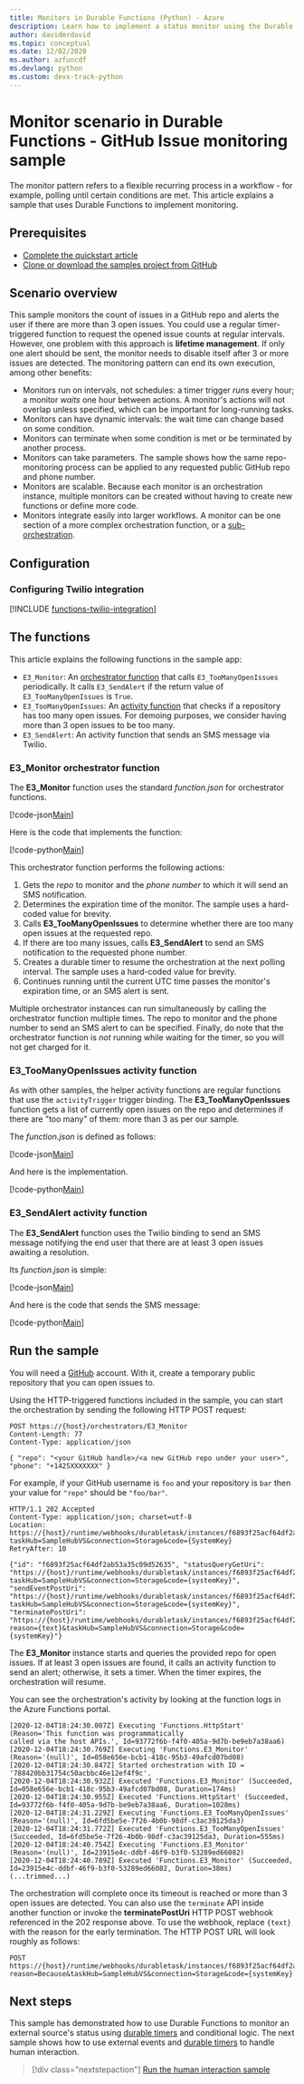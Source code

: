 ```yaml
---
title: Monitors in Durable Functions (Python) - Azure
description: Learn how to implement a status monitor using the Durable Functions extension for Azure Functions (Python).
author: davidmrdavid
ms.topic: conceptual
ms.date: 12/02/2020
ms.author: azfuncdf
ms.devlang: python
ms.custom: devx-track-python
---
```


# Monitor scenario in Durable Functions - GitHub Issue monitoring sample

The monitor pattern refers to a flexible recurring process in a workflow - for example, polling until certain conditions are met. This article explains a sample that uses Durable Functions to implement monitoring.

## Prerequisites

* [Complete the quickstart article](quickstart-python-vscode.md)
* [Clone or download the samples project from GitHub](https://github.com/Azure/azure-functions-durable-python/tree/main/samples/)


## Scenario overview

This sample monitors the count of issues in a GitHub repo and alerts the user if there are more than 3 open issues. You could use a regular timer-triggered function to request the opened issue counts at regular intervals. However, one problem with this approach is **lifetime management**. If only one alert should be sent, the monitor needs to disable itself after 3 or more issues are detected. The monitoring pattern can end its own execution, among other benefits:

* Monitors run on intervals, not schedules: a timer trigger *runs* every hour; a monitor *waits* one hour between actions. A monitor's actions will not overlap unless specified, which can be important for long-running tasks.
* Monitors can have dynamic intervals: the wait time can change based on some condition.
* Monitors can terminate when some condition is met or be terminated by another process.
* Monitors can take parameters. The sample shows how the same repo-monitoring process can be applied to any requested public GitHub repo and phone number.
* Monitors are scalable. Because each monitor is an orchestration instance, multiple monitors can be created without having to create new functions or define more code.
* Monitors integrate easily into larger workflows. A monitor can be one section of a more complex orchestration function, or a [sub-orchestration](durable-functions-sub-orchestrations.md).

## Configuration

### Configuring Twilio integration

[!INCLUDE [functions-twilio-integration](../../../includes/functions-twilio-integration.md)]

## The functions

This article explains the following functions in the sample app:

* `E3_Monitor`: An [orchestrator function](durable-functions-bindings.md#orchestration-trigger) that calls `E3_TooManyOpenIssues` periodically. It calls `E3_SendAlert` if the return value of `E3_TooManyOpenIssues` is `True`.
* `E3_TooManyOpenIssues`: An [activity function](durable-functions-bindings.md#activity-trigger) that checks if a repository has too many open issues. For demoing purposes, we consider having more than 3 open issues to be too many.
* `E3_SendAlert`: An activity function that sends an SMS message via Twilio.

### E3_Monitor orchestrator function


The **E3_Monitor** function uses the standard *function.json* for orchestrator functions.

[!code-json[Main](~/samples-durable-functions-python/samples/monitor/E3_Monitor/function.json)]

Here is the code that implements the function:

[!code-python[Main](~/samples-durable-functions-python/samples/monitor/E3_Monitor/\_\_init\_\_.py)]


This orchestrator function performs the following actions:

1. Gets the *repo* to monitor and the *phone number* to which it will send an SMS notification.
2. Determines the expiration time of the monitor. The sample uses a hard-coded value for brevity.
3. Calls **E3_TooManyOpenIssues** to determine whether there are too many open issues at the requested repo.
4. If there are too many issues, calls **E3_SendAlert** to send an SMS notification to the requested phone number.
5. Creates a durable timer to resume the orchestration at the next polling interval. The sample uses a hard-coded value for brevity.
6. Continues running until the current UTC time passes the monitor's expiration time, or an SMS alert is sent.

Multiple orchestrator instances can run simultaneously by calling the orchestrator function multiple times. The repo to monitor and the phone number to send an SMS alert to can be specified. Finally, do note that the orchestrator function is *not* running while waiting for the timer, so you will not get charged for it.


### E3_TooManyOpenIssues activity function

As with other samples, the helper activity functions are regular functions that use the `activityTrigger` trigger binding. The **E3_TooManyOpenIssues** function gets a list of currently open issues on the repo and determines if there are "too many" of them: more than 3 as per our sample.


The *function.json* is defined as follows:

[!code-json[Main](~/samples-durable-functions-python/samples/monitor/E3_TooManyOpenIssues/function.json)]

And here is the implementation.

[!code-python[Main](~/samples-durable-functions-python/samples/monitor/E3_TooManyOpenIssues/\_\_init\_\_.py)]


### E3_SendAlert activity function

The **E3_SendAlert** function uses the Twilio binding to send an SMS message notifying the end user that there are at least 3 open issues awaiting a resolution.


Its *function.json* is simple:

[!code-json[Main](~/samples-durable-functions-python/samples/monitor/E3_TooManyOpenIssues/function.json)]

And here is the code that sends the SMS message:

[!code-python[Main](~/samples-durable-functions-python/samples/monitor/E3_SendAlert/\_\_init\_\_.py)]


## Run the sample

You will need a [GitHub](https://github.com/) account. With it, create a temporary public repository that you can open issues to.

Using the HTTP-triggered functions included in the sample, you can start the orchestration by sending the following HTTP POST request:

```
POST https://{host}/orchestrators/E3_Monitor
Content-Length: 77
Content-Type: application/json

{ "repo": "<your GitHub handle>/<a new GitHub repo under your user>", "phone": "+1425XXXXXXX" }
```

For example, if your GitHub username is `foo` and your repository is `bar` then your value for `"repo"` should be `"foo/bar"`.

```
HTTP/1.1 202 Accepted
Content-Type: application/json; charset=utf-8
Location: https://{host}/runtime/webhooks/durabletask/instances/f6893f25acf64df2ab53a35c09d52635?taskHub=SampleHubVS&connection=Storage&code={SystemKey}
RetryAfter: 10

{"id": "f6893f25acf64df2ab53a35c09d52635", "statusQueryGetUri": "https://{host}/runtime/webhooks/durabletask/instances/f6893f25acf64df2ab53a35c09d52635?taskHub=SampleHubVS&connection=Storage&code={systemKey}", "sendEventPostUri": "https://{host}/runtime/webhooks/durabletask/instances/f6893f25acf64df2ab53a35c09d52635/raiseEvent/{eventName}?taskHub=SampleHubVS&connection=Storage&code={systemKey}", "terminatePostUri": "https://{host}/runtime/webhooks/durabletask/instances/f6893f25acf64df2ab53a35c09d52635/terminate?reason={text}&taskHub=SampleHubVS&connection=Storage&code={systemKey}"}
```

The **E3_Monitor** instance starts and queries the provided repo for open issues. If at least 3 open issues are found, it calls an activity function to send an alert; otherwise, it sets a timer. When the timer expires, the orchestration will resume.

You can see the orchestration's activity by looking at the function logs in the Azure Functions portal.

```
[2020-12-04T18:24:30.007Z] Executing 'Functions.HttpStart' (Reason='This function was programmatically 
called via the host APIs.', Id=93772f6b-f4f0-405a-9d7b-be9eb7a38aa6)
[2020-12-04T18:24:30.769Z] Executing 'Functions.E3_Monitor' (Reason='(null)', Id=058e656e-bcb1-418c-95b3-49afcd07bd08)
[2020-12-04T18:24:30.847Z] Started orchestration with ID = '788420bb31754c50acbbc46e12ef4f9c'.
[2020-12-04T18:24:30.932Z] Executed 'Functions.E3_Monitor' (Succeeded, Id=058e656e-bcb1-418c-95b3-49afcd07bd08, Duration=174ms)
[2020-12-04T18:24:30.955Z] Executed 'Functions.HttpStart' (Succeeded, Id=93772f6b-f4f0-405a-9d7b-be9eb7a38aa6, Duration=1028ms)
[2020-12-04T18:24:31.229Z] Executing 'Functions.E3_TooManyOpenIssues' (Reason='(null)', Id=6fd5be5e-7f26-4b0b-98df-c3ac39125da3)
[2020-12-04T18:24:31.772Z] Executed 'Functions.E3_TooManyOpenIssues' (Succeeded, Id=6fd5be5e-7f26-4b0b-98df-c3ac39125da3, Duration=555ms)
[2020-12-04T18:24:40.754Z] Executing 'Functions.E3_Monitor' (Reason='(null)', Id=23915e4c-ddbf-46f9-b3f0-53289ed66082)
[2020-12-04T18:24:40.789Z] Executed 'Functions.E3_Monitor' (Succeeded, Id=23915e4c-ddbf-46f9-b3f0-53289ed66082, Duration=38ms)
(...trimmed...)
```

The orchestration will complete once its timeout is reached or more than 3 open issues are detected. You can also use the `terminate` API inside another function or invoke the **terminatePostUri** HTTP POST webhook referenced in the 202 response above. To use the webhook, replace `{text}` with the reason for the early termination. The HTTP POST URL will look roughly as follows:

```
POST https://{host}/runtime/webhooks/durabletask/instances/f6893f25acf64df2ab53a35c09d52635/terminate?reason=Because&taskHub=SampleHubVS&connection=Storage&code={systemKey}
```

## Next steps

This sample has demonstrated how to use Durable Functions to monitor an external source's status using [durable timers](durable-functions-timers.md) and conditional logic. The next sample shows how to use external events and [durable timers](durable-functions-timers.md) to handle human interaction.

> [!div class="nextstepaction"]
> [Run the human interaction sample](durable-functions-phone-verification.md)
